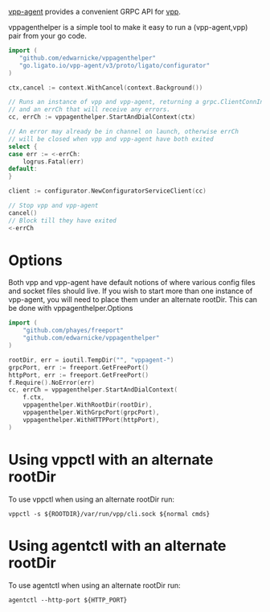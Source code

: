 [vpp-agent](https://github.com/ligato/vpp-agent) provides a convenient GRPC API for [vpp](https://fd.io/documentation/).

vppagenthelper is a simple tool to make it easy to run a (vpp-agent,vpp) pair from your go code.

```go
import (
   "github.com/edwarnicke/vppagenthelper"
   "go.ligato.io/vpp-agent/v3/proto/ligato/configurator"
)

ctx,cancel := context.WithCancel(context.Background())

// Runs an instance of vpp and vpp-agent, returning a grpc.ClientConnInterface (cc) connected to the started vpp-agent
// and an errCh that will receive any errors.
cc, errCh := vppagenthelper.StartAndDialContext(ctx)

// An error may already be in channel on launch, otherwise errCh
// will be closed when vpp and vpp-agent have both exited
select {
case err := <-errCh:
    logrus.Fatal(err)
default:
}

client := configurator.NewConfiguratorServiceClient(cc)

// Stop vpp and vpp-agent
cancel()
// Block till they have exited
<-errCh
```

# Options

Both vpp and vpp-agent have default notions of where various config files and socket files should live.
If you wish to start more than one instance of vpp-agent, you will need to place them under an alternate rootDir.
This can be done with vppagenthelper.Options

```go
import (
    "github.com/phayes/freeport"
    "github.com/edwarnicke/vppagenthelper"
)

rootDir, err = ioutil.TempDir("", "vppagent-")
grpcPort, err := freeport.GetFreePort()
httpPort, err := freeport.GetFreePort()
f.Require().NoError(err)
cc, errCh = vppagenthelper.StartAndDialContext(
    f.ctx,
    vppagenthelper.WithRootDir(rootDir),
    vppagenthelper.WithGrpcPort(grpcPort),
    vppagenthelper.WithHTTPPort(httpPort),
)
```

# Using vppctl with an alternate rootDir
To use vppctl when using an alternate rootDir run:

```
vppctl -s ${ROOTDIR}/var/run/vpp/cli.sock ${normal cmds}
```

# Using agentctl with an alternate rootDir
To use agentctl when using an alternate rootDir run:

```
agentctl --http-port ${HTTP_PORT}
```



